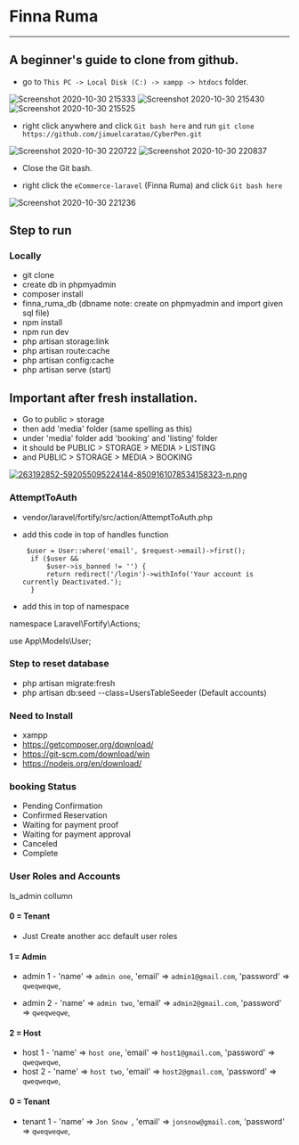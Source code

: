 # Finna Ruma

---

## A beginner's guide to clone from github.

-   go to `This PC -> Local Disk (C:) -> xampp -> htdocs` folder.

![Screenshot 2020-10-30 215333](https://user-images.githubusercontent.com/61103022/97713413-c12c8a80-1afa-11eb-8ad6-de787fb453d0.png)
![Screenshot 2020-10-30 215430](https://user-images.githubusercontent.com/61103022/97713405-bf62c700-1afa-11eb-840c-c1b2c6060706.png)
![Screenshot 2020-10-30 215525](https://user-images.githubusercontent.com/61103022/97713410-c093f400-1afa-11eb-89ad-19bc2851dd70.png)

-   right click anywhere and click `Git bash here` and run `git clone https://github.com/jimuelcaratao/CyberPen.git`

![Screenshot 2020-10-30 220722](https://user-images.githubusercontent.com/61103022/97714826-993e2680-1afc-11eb-9363-e32cd30a2a49.png)
![Screenshot 2020-10-30 220837](https://user-images.githubusercontent.com/61103022/97714835-9ba08080-1afc-11eb-8377-32dc40f40eb0.png)

-   Close the Git bash.

-   right click the `eCommerce-laravel` (Finna Ruma) and click `Git bash here`

![Screenshot 2020-10-30 221236](https://user-images.githubusercontent.com/61103022/97715215-17023200-1afd-11eb-9d8e-6e2d5e6beef1.png)

## Step to run

### Locally

-   git clone
-   create db in phpmyadmin
-   composer install
-   finna_ruma_db (dbname note: create on phpmyadmin and import given sql file)
-   npm install
-   npm run dev
-   php artisan storage:link
-   php artisan route:cache
-   php artisan config:cache
-   php artisan serve (start)

## Important after fresh installation.

-   Go to public > storage
-   then add 'media' folder (same spelling as this)
-   under 'media' folder add 'booking' and 'listing' folder
-   it should be PUBLIC > STORAGE > MEDIA > LISTING
-   and PUBLIC > STORAGE > MEDIA > BOOKING

[![263192852-592055095224144-8509161078534158323-n.png](https://i.postimg.cc/7ZS5xF9D/263192852-592055095224144-8509161078534158323-n.png)](https://postimg.cc/TKYd0HBH)

### AttemptToAuth

-   vendor/laravel/fortify/src/action/AttemptToAuth.php
-   add this code in top of handles function

         $user = User::where('email', $request->email)->first();
          if ($user &&
              $user->is_banned != '') {
              return redirect('/login')->withInfo('Your account is currently Deactivated.');
          }

-   add this in top of namespace

namespace Laravel\Fortify\Actions;

use App\Models\User;

### Step to reset database

-   php artisan migrate:fresh
-   php artisan db:seed --class=UsersTableSeeder (Default accounts)

### Need to Install

-   xampp
-   https://getcomposer.org/download/
-   https://git-scm.com/download/win
-   https://nodejs.org/en/download/

### booking Status

-   Pending Confirmation
-   Confirmed Reservation
-   Waiting for payment proof
-   Waiting for payment approval
-   Canceled
-   Complete

### User Roles and Accounts

Is_admin collumn

#### 0 = Tenant

-   Just Create another acc default user roles

#### 1 = Admin

-   admin 1 -
    'name' => `admin one`,
    'email' => `admin1@gmail.com`,
    'password' => `qweqweqwe`,

-   admin 2 -
    'name' => `admin two`,
    'email' => `admin2@gmail.com`,
    'password' => `qweqweqwe`,

#### 2 = Host

-   host 1 -
    'name' => `host one`,
    'email' => `host1@gmail.com`,
    'password' => `qweqweqwe`,
-   host 2 -
    'name' => `host two`,
    'email' => `host2@gmail.com`,
    'password' => `qweqweqwe`,

#### 0 = Tenant

-   tenant 1 -
    'name' => `Jon Snow `,
    'email' => `jonsnow@gmail.com`,
    'password' => `qweqweqwe`,
